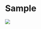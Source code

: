 # Sample
<img src="https://capsule-render.vercel.app/api?type=wave&color=#B22222&height=400&section=header&text=capsule%20render&fontSize=90" />

